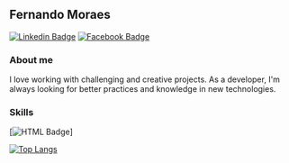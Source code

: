 ## Fernando Moraes

[![Linkedin Badge](https://img.shields.io/badge/LinkedIn-0077B5?style=for-the-badge&logo=linkedin&logoColor=white)](https://www.linkedin.com/in/feermooraes)
[![Facebook Badge](https://img.shields.io/badge/Facebook-1877F2?style=for-the-badge&logo=facebook&logoColor=white)](https://www.facebook.com/feermooraes)

### About me
I love working with challenging and creative projects. As a developer, I'm always looking for better practices and knowledge in new technologies. 

### Skills

[![HTML Badge](https://img.shields.io/badge/Facebook-1877F2?style=for-the-badge&logo=facebook&logoColor=white)]

[![Top Langs](https://github-readme-stats.vercel.app/api/top-langs/?username=ffernandomoraes&layout=compact)](https://github.com/anuraghazra/github-readme-stats)
